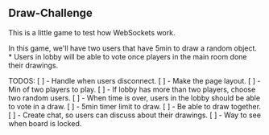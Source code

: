 ## Draw-Challenge

This is a little game to test how WebSockets work.

In this game, we'll have two users that have 5min to draw a random object.
    * Users in lobby will be able to vote once players in the main room done their drawings.

TODOS:
    [ ] - Handle when users disconnect.
    [ ] - Make the page layout.
    [ ] - Min of two players to play.
    [ ] - If lobby has more than two players, choose two random users.
    [ ] - When time is over, users in the lobby should be able to vote in a draw.
    [ ] - 5min timer limit to draw.
    [ ] - Be able to draw together.
    [ ] - Create chat, so users can discuss about their drawings.
    [ ] - Way to see when board is locked.